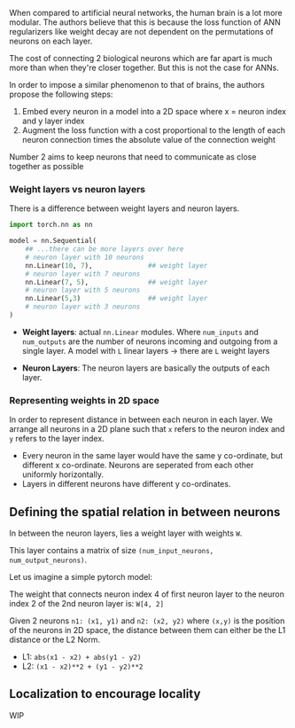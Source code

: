 When compared to artificial neural networks, the human brain is a lot more modular. The authors believe that this is because the loss function of ANN regularizers like weight decay are not dependent on the permutations of neurons on each layer.

The cost of connecting 2 biological neurons which are far apart is much more than when they're closer together. But this is not the case for ANNs.

In order to impose a similar phenomenon to that of brains, the authors propose the following steps:

1. Embed every neuron in a model into a 2D space where x = neuron index and y layer index
2.  Augment the loss function with a cost proportional to the length
of each neuron connection times the absolute value of the connection weight

Number 2 aims to keep neurons that need to communicate as close together as possible

<!-- 
I think we can also apply this method to LLM training to see if we get simple circuits as a emergent behaviour during training.
 -->

### Weight layers vs neuron layers

There is a difference between weight layers and neuron layers.

```python
import torch.nn as nn

model = nn.Sequential(
    ## ...there can be more layers over here
    # neuron layer with 10 neurons
    nn.Linear(10, 7),              ## weight layer
    # neuron layer with 7 neurons
    nn.Linear(7, 5),               ## weight layer
    # neuron layer with 5 neurons
    nn.Linear(5,3)                 ## weight layer
    # neuron layer with 3 neurons
)
```

* **Weight layers**: actual `nn.Linear` modules. Where `num_inputs` and `num_outputs` are the number of neurons incoming and outgoing from a single layer. A model with `L` linear layers -> there are `L` weight layers

* **Neuron Layers**: The neuron layers are basically the outputs of each layer.

### Representing weights in 2D space

In order to represent distance in between each neuron in each layer. We arrange all neurons in a 2D plane such that `x` refers to the neuron index and `y` refers to the layer index.

* Every neuron in the same layer would have the same y co-ordinate, but different x co-ordinate. Neurons are seperated from each other uniformly horizontally.
* Layers in different neurons have different y co-ordinates.

## Defining the spatial relation in between neurons

In between the neuron layers, lies a weight layer with weights `W`.

This layer contains a matrix of size `(num_input_neurons, num_output_neurons)`.

Let us imagine a simple pytorch model:



The weight that connects neuron index 4 of first neuron layer to the neuron index 2 of the 2nd neuron layer is: `W[4, 2]`

Given 2 neurons `n1: (x1, y1)` and `n2: (x2, y2)` where `(x,y)` is the position of the neurons in 2D space, the distance between them can either be the L1 distance or the L2 Norm.

* L1: `abs(x1 - x2) + abs(y1 - y2)`
* L2: `(x1 - x2)**2 + (y1 - y2)**2`

## Localization to encourage locality

WIP